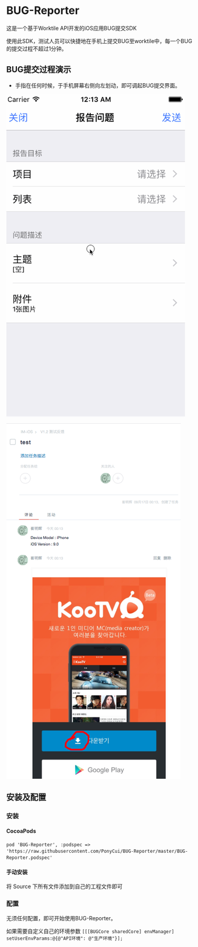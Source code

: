 # BUG-Reporter

这是一个基于Worktile API开发的iOS应用BUG提交SDK

使用此SDK，测试人员可以快捷地在手机上提交BUG至worktile中，每一个BUG的提交过程不超过1分钟。

## BUG提交过程演示

* 手指在任何时候，于手机屏幕右侧向左划动，即可调起BUG提交界面。

![](https://raw.githubusercontent.com/PonyCui/BUG-Reporter/master/screenshot/issue_commit.gif)

![](https://raw.githubusercontent.com/PonyCui/BUG-Reporter/master/screenshot/worktile_detail.png)

## 安装及配置

### 安装

#### CocoaPods

```pod 'BUG-Reporter', :podspec => 'https://raw.githubusercontent.com/PonyCui/BUG-Reporter/master/BUG-Reporter.podspec'```

#### 手动安装

将 Source 下所有文件添加到自己的工程文件即可

### 配置

无须任何配置，即可开始使用BUG-Reporter。

如果需要自定义自己的环境参数 ```[[[BUGCore sharedCore] envManager] setUserEnvParams:@{@"API环境": @"生产环境"}];```
